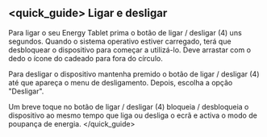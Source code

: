 ## <quick_guide> Ligar e desligar

Para ligar o seu Energy Tablet prima o botão de ligar / desligar (4) uns segundos. Quando o sistema operativo estiver carregado, terá que desbloquear o dispositivo para começar a utilizá-lo. Deve arrastar com o dedo o ícone do cadeado para fora do círculo. 

Para desligar o dispositivo mantenha premido o botão de ligar / desligar (4) até que apareça o menu de
desligamento. Depois, escolha a opção "Desligar".

Um breve toque no botão de ligar / desligar (4) bloqueia / desbloqueia o dispositivo ao mesmo tempo que liga ou desliga o ecrã e activa o modo de poupança de energia.
</quick_guide>
